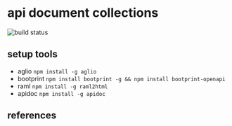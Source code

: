 # api document collections

![build status](https://circleci.com/gh/YooWaan/api-doc-collections/tree/master.svg?style=shield&circle-token=8a6d503af04a4ee052696ccc29586372f5b2a175)

## setup tools

- aglio  ```npm install -g aglio```
- bootprint ```npm install bootprint -g && npm install bootprint-openapi```
- raml ```npm install -g raml2html```
- apidoc ```npm install -g apidoc```



## references
